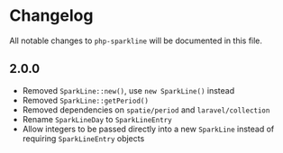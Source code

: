 # Changelog

All notable changes to `php-sparkline` will be documented in this file.

## 2.0.0

- Removed `SparkLine::new()`, use `new SparkLine()` instead
- Removed `SparkLine::getPeriod()`
- Removed dependencies on `spatie/period` and `laravel/collection`
- Rename `SparkLineDay` to `SparkLineEntry`
- Allow integers to be passed directly into a new `SparkLine` instead of requiring `SparkLineEntry` objects

